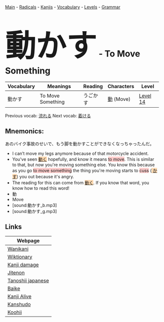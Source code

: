 <style> bigfont {font-size: 100px}</style>
[Main](../README.md) -
[Radicals](../radicals.md) -
[Kanjis](../kanjis.md) -
[Vocabulary](../vocabulary.md) -
[Levels](../levels.md) -
[Grammar](../grammar.md)
# <bigfont> 動かす</bigfont> - To Move Something 

| Vocabulary | Meanings | Reading | Characters | Level |
| --- | --- | --- | --- | --- |
| 動かす | To Move Something | うごかす |  [動](../kanjis/動.md) (Move) | [Level 14](../levels/wk_level14.md) |

Previous vocab: [流れる](流れる.md) Next vocab: [着ける](着ける.md) 

## Mnemonics:
あのバイク事故のせいで、もう脚を動かすことができなくなっちゃったんだ。
* I can’t move my legs anymore because of that motorcycle accident.
* You've seen <span style="background-color:#fed8b1"> [動く](https://jisho.org/search/動く)</span> hopefully, and know it means <span style="background-color:#ffcccb"> to move</span>. This is similar to that, but now you're moving something else. You know this because as you go <span style="background-color:#ffcccb"> to move something</span> the thing you're moving starts to <span style="background-color:#ffcccb"> cuss</span> (<span style="background-color:#fed8b1"> [かす](https://jisho.org/search/かす)</span>) you out because it's angry. 
* The reading for this can come from <span style="background-color:#fed8b1"> [動く](https://jisho.org/search/動く)</span>. If you know that word, you know how to read this word!
* 動
* Move
* [sound:動かす_b.mp3]
* [sound:動かす_g.mp3]


## Links 

| Webpage |
| --- |
| [Wanikani          ](https://www.wanikani.com/kanji/動かす) |
| [Wiktionary        ](https://en.wiktionary.org/wiki/動かす) |
| [Kanji damage      ](http://www.kanjidamage.com/kanji/search?utf8=✓&q=動かす) |
| [Jitenon           ](https://jitenon.com/kanji/動かす) |
| [Tanoshii japanese ](https://www.tanoshiijapanese.com/dictionary/kanji.cfm?k=動かす) |
| [Baike             ](https://baike.baidu.com/item/動かす) |
| [Kanji Alive       ](https://app.kanjialive.com/動かす) |
| [Kanshudo          ](https://www.kanshudo.com/searchmn?q=動かす) |
| [Koohii            ](https://kanji.koohii.com/study/kanji/動かす) |
